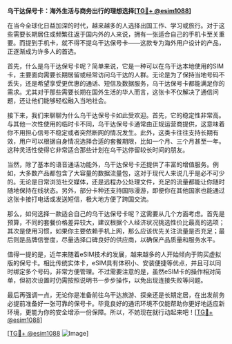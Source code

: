 **乌干达保号卡：海外生活与商务出行的理想选择[[TG💪+ @esim1088](https://t.me/s/esim1088)]**

在当今全球化日益加深的时代，越来越多的人选择出国工作、学习或旅行。对于这些需要长期居住或频繁往返于国内外的人来说，拥有一张适合自己的手机卡至关重要。而提到手机卡，就不得不提乌干达保号卡——这款专为海外用户设计的产品，正逐渐成为许多人的首选。

首先，什么是乌干达保号卡呢？简单来说，它是一种可以在乌干达本地使用的SIM卡，主要面向需要长期居留或经常访问乌干达的人群。无论是为了保持当地号码不丢失，还是希望享受更优惠的通话、短信及数据服务，乌干达保号卡都能满足你的需求。尤其对于那些需要长期在国外生活的华人而言，这张卡不仅解决了通信问题，还让他们能够轻松融入当地社会。

接下来，我们来聊聊为什么乌干达保号卡如此受欢迎。首先，它的稳定性非常高。与其他一次性使用的临时卡不同，乌干达保号卡通常由正规运营商提供，这意味着你不用担心信号不稳定或者突然断网的情况发生。此外，这类卡往往支持长期有效，用户可以根据自身情况选择合适的套餐期限，比如一个月、三个月甚至一年。这种灵活性使得它非常适合那些计划在乌干达停留较长时间的朋友。

当然，除了基本的语音通话功能外，乌干达保号卡还提供了丰富的增值服务。例如，大多数产品都包含了大容量的数据流量包，这对于现代人来说几乎是必不可少的。无论是日常浏览社交媒体，还是远程办公处理文件，充足的流量都能让你随时随地保持在线状态。另外，部分卡种还支持国际漫游，即便你在其他国家也能通过这张卡接打电话或发送短信，极大地方便了跨国交流。

那么，如何选择一款适合自己的乌干达保号卡呢？这需要从几个方面考虑。首先是预算，不同的套餐价格差异较大，建议根据个人经济状况挑选性价比最高的选项；其次是使用习惯，如果你主要依赖手机上网，那么应该优先关注流量是否充足；最后则是品牌信誉度，尽量选择口碑良好的供应商，以确保产品质量和服务水平。

值得一提的是，近年来随着eSIM技术的发展，越来越多的人开始倾向于购买虚拟版的保号卡。相比传统实体卡，eSIM具有体积小、安装便捷等优点，并且可以同时绑定多个号码，非常方便管理。不过需要注意的是，虽然eSIM卡的操作相对简单，但初次设置时仍需按照说明书一步步操作，以免出现连接失败等问题。

最后再强调一点，无论你是准备前往乌干达旅游、探亲还是长期定居，在出发前务必提前准备好一张可靠的保号卡。毕竟良好的通讯环境不仅能帮助你更好地适应新环境，更能为你的安全增添一份保障。所以，不妨现在就行动起来吧！[[TG💪+ @esim1088](https://t.me/s/esim1088)]

[[TG💪+ @esim1088](https://t.me/s/esim1088) ![Image](https://i.postimg.cc/4NQfJmqS/Snipaste-2025-05-13-00-14-12.png)]